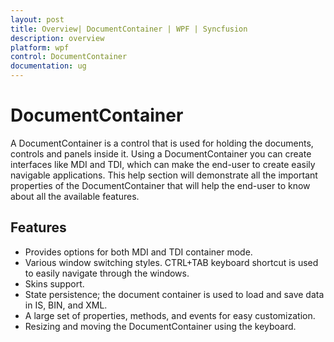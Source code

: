 ```yaml
---
layout: post
title: Overview| DocumentContainer | WPF | Syncfusion
description: overview
platform: wpf
control: DocumentContainer
documentation: ug
---
```


# DocumentContainer

A DocumentContainer is a control that is used for holding the documents, controls and panels inside it. Using a DocumentContainer you can create interfaces like MDI and TDI, which can make the end-user to create easily navigable applications. This help section will demonstrate all the important properties of the DocumentContainer that will help the end-user to know about all the available features.

## Features

* Provides options for both MDI and TDI container mode.
* Various window switching styles. CTRL+TAB keyboard shortcut is used to easily navigate through the windows.
* Skins support.
* State persistence; the document container is used to load and save data in IS, BIN, and XML.
* A large set of properties, methods, and events for easy customization.
* Resizing and moving the DocumentContainer using the keyboard.




